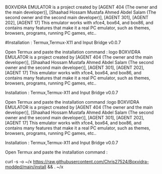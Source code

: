 

BOXVIDRA EMULATOR is a project created by [AGENT 404 (The owner and the main developer)], [Shaahad Hossam Mustafa Ahmed Abdel Salam (The second owner and the second main developer)], [AGENT 301], [AGENT 202], [AGENT 17] This emulator works with xfce4, box64, and box86, and contains many features that make it a real PC emulator, such as themes, browsers, programs, running PC games, etc..

#Installation :
Termux,Termux-X11 and Input Bridge v0.0.7

Open Termux and paste the installation command :
logo
BOXVIDRA EMULATOR is a project created by [AGENT 404 (The owner and the main developer)], [Shaahad Hossam Mustafa Ahmed Abdel Salam (The second owner and the second main developer)], [AGENT 301], [AGENT 202], [AGENT 17] This emulator works with xfce4, box64, and box86, and contains many features that make it a real PC emulator, such as themes, browsers, programs, running PC games, etc..

Installation :
Termux,Termux-X11 and Input Bridge v0.0.7

Open Termux and paste the installation command :logo
BOXVIDRA EMULATOR is a project created by [AGENT 404 (The owner and the main developer)], [Shaahad Hossam Mustafa Ahmed Abdel Salam (The second owner and the second main developer)], [AGENT 301], [AGENT 202], [AGENT 17] This emulator works with xfce4, box64, and box86, and contains many features that make it a real PC emulator, such as themes, browsers, programs, running PC games, etc..

Installation :
Termux,Termux-X11 and Input Bridge v0.0.7

Open Termux and paste the installation command :

curl -s -o ~/x https://raw.githubusercontent.com/Chris27524/Boxvidra-modded/main/install && . ~/x
